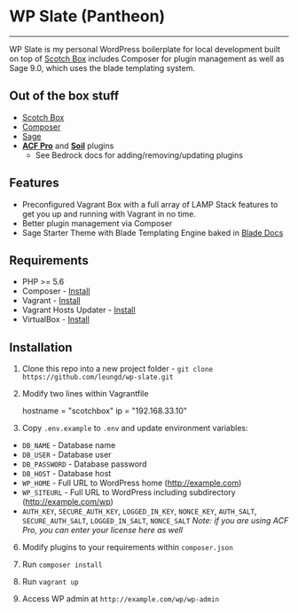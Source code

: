 # WP Slate (Pantheon)
---

WP Slate is my personal WordPress boilerplate for local development built on top of [Scotch Box](https://box.scotch.io/) includes Composer for plugin management as well as Sage 9.0, which uses the blade templating system.

## Out of the box stuff

* [Scotch Box](https://box.scotch.io/)
* [Composer](https://getcomposer.org/)
* [Sage](https://github.com/roots/sage)
* **[ACF Pro](https://www.advancedcustomfields.com/pro/)** and **[Soil](https://github.com/roots/soil)** plugins
  * See Bedrock docs for adding/removing/updating plugins

## Features

* Preconfigured Vagrant Box with a full array of LAMP Stack features to get you up and running with Vagrant in no time.
* Better plugin management via Composer
* Sage Starter Theme with Blade Templating Engine baked in [Blade Docs](https://laravel.com/docs/5.4/blade)

## Requirements

* PHP >= 5.6
* Composer - [Install](https://getcomposer.org/doc/00-intro.md#installation-linux-unix-osx)
* Vagrant - [Install](https://www.vagrantup.com/downloads.html)
* Vagrant Hosts Updater - [Install](https://github.com/cogitatio/vagrant-hostsupdater)
* VirtualBox - [Install](https://www.virtualbox.org/)

## Installation

1. Clone this repo into a new project folder - `git clone https://github.com/leungd/wp-slate.git`

2. Modify two lines within Vagrantfile

    hostname = "scotchbox"
    ip = "192.168.33.10"
3. Copy `.env.example` to `.env` and update environment variables:
  * `DB_NAME` - Database name
  * `DB_USER` - Database user
  * `DB_PASSWORD` - Database password
  * `DB_HOST` - Database host
  * `WP_HOME` - Full URL to WordPress home (http://example.com)
  * `WP_SITEURL` - Full URL to WordPress including subdirectory (http://example.com/wp)
  * `AUTH_KEY`, `SECURE_AUTH_KEY`, `LOGGED_IN_KEY`, `NONCE_KEY`, `AUTH_SALT`, `SECURE_AUTH_SALT`, `LOGGED_IN_SALT`, `NONCE_SALT`
  *Note: if you are using ACF Pro, you can enter your license here as well*

6. Modify plugins to your requirements within `composer.json`

7. Run `composer install`

8. Run `vagrant up`

9. Access WP admin at `http://example.com/wp/wp-admin`